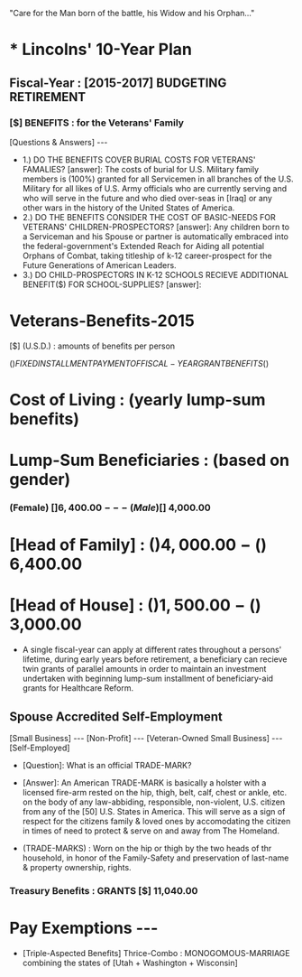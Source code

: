 "Care for the Man born of the battle, his Widow and his Orphan..."
# * Lincolns' 10-Year Plan

## Fiscal-Year : [2015-2017] BUDGETING RETIREMENT
### [$] BENEFITS : for the Veterans' Family
[Questions & Answers] ---
* 1.) DO THE BENEFITS COVER BURIAL COSTS FOR VETERANS' FAMALIES?
   [answer]: The costs of burial for U.S. Military family members is (100%) granted for all Servicemen in all branches of the U.S. Military for all likes of U.S. Army officials who are currently serving and who will serve in the future and who died over-seas in [Iraq] or any other wars in the history of the United States of America.
* 2.) DO THE BENEFITS CONSIDER THE COST OF BASIC-NEEDS FOR VETERANS' CHILDREN-PROSPECTORS?
   [answer]: Any children born to a Serviceman and his Spouse or partner is automatically embraced into the federal-government's Extended Reach for Aiding all potential Orphans of Combat, taking titleship of k-12 career-prospect for the Future Generations of American Leaders.
* 3.) DO CHILD-PROSPECTORS IN K-12 SCHOOLS RECIEVE ADDITIONAL BENEFIT($) FOR SCHOOL-SUPPLIES?
   [answer]: 
# Veterans-Benefits-2015
[$] (U.S.D.) : amounts of benefits per person

($) FIXED INSTALLMENT PAYMENT OF FISCAL-YEAR GRANT BENEFITS ($)
# Cost of Living : (yearly lump-sum benefits)
# Lump-Sum Beneficiaries : (based on gender)
### (Female)  [$] 6,400.00 --- (Male) [$] 4,000.00
# [Head of Family] : ($) 4,000.00 - ($) 6,400.00
# [Head of House] :  ($) 1,500.00 - ($) 3,000.00
* A single fiscal-year can apply at different rates throughout a persons' lifetime, during early years before retirement, a beneficiary can recieve twin grants of parallel amounts in order to maintain an investment undertaken with beginning lump-sum installment of beneficiary-aid grants for Healthcare Reform. 

## Spouse Accredited Self-Employment 
[Small Business] --- [Non-Profit] --- [Veteran-Owned Small Business] --- [Self-Employed]

* [Question]: What is an official TRADE-MARK?
* [Answer]:   An American TRADE-MARK is basically a holster with a licensed fire-arm rested on the hip, thigh, belt, calf, chest or ankle, etc. on the body of any law-abbiding, responsible, non-violent, U.S. citizen from any of the [50] U.S. States in America. This will serve as a sign of respect for the citizens family & loved ones by accomodating the citizen in times of need to protect & serve on and away from The Homeland.

* (TRADE-MARKS) : Worn on the hip or thigh by the two heads of thr household, in honor of the Family-Safety and preservation of last-name & property ownership, rights.

### Treasury Benefits : GRANTS [$] 11,040.00

# Pay Exemptions ---

* [Triple-Aspected Benefits] Thrice-Combo : MONOGOMOUS-MARRIAGE 
combining the states of [Utah + Washington + Wisconsin] 
